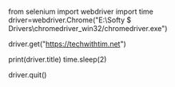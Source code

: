 from selenium import webdriver
import time
driver=webdriver.Chrome("E:\Softy $ Drivers\chromedriver_win32/chromedriver.exe")

driver.get("https://techwithtim.net")

print(driver.title)
time.sleep(2)



driver.quit()
